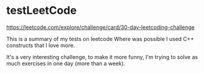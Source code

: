 # testLeetCode
https://leetcode.com/explore/challenge/card/30-day-leetcoding-challenge

This is a summary of my tests on leetcode
Where was possible I used C++ constructs that I love more.

It's a very interesting challenge, 
to make it more funny, I'm trying to solve as much exercises in one day (more than a week).


